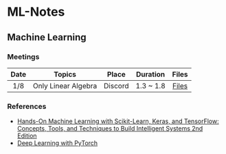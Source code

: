 # ML-Notes

## Machine Learning

### Meetings

| Date |        Topics       |  Place  |  Duration |                                                 Files                                                 |
|:----:|:-------------------:|:-------:|:---------:|:-----------------------------------------------------------------------------------------------------:|
|  1/8 | Only Linear Algebra | Discord | 1.3 ~ 1.8 | [Files](https://github.com/enfycius/ML-Notes/blob/main/Linear%20Algebra/1.8/Linear_Algebra__1_8_.pdf) |

### References

* [Hands-On Machine Learning with Scikit-Learn, Keras, and TensorFlow: Concepts, Tools, and Techniques to Build Intelligent Systems 2nd Edition](https://www.amazon.com/Hands-Machine-Learning-Scikit-Learn-TensorFlow/dp/1492032646)
* [Deep Learning with PyTorch](https://www.manning.com/books/deep-learning-with-pytorch)
